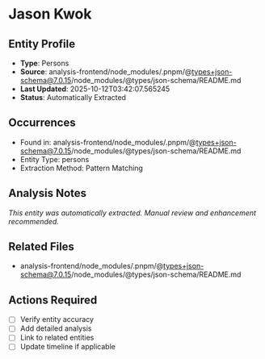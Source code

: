 # Jason Kwok

## Entity Profile
- **Type**: Persons
- **Source**: analysis-frontend/node_modules/.pnpm/@types+json-schema@7.0.15/node_modules/@types/json-schema/README.md
- **Last Updated**: 2025-10-12T03:42:07.565245
- **Status**: Automatically Extracted

## Occurrences
- Found in: analysis-frontend/node_modules/.pnpm/@types+json-schema@7.0.15/node_modules/@types/json-schema/README.md
- Entity Type: persons
- Extraction Method: Pattern Matching

## Analysis Notes
*This entity was automatically extracted. Manual review and enhancement recommended.*

## Related Files
- analysis-frontend/node_modules/.pnpm/@types+json-schema@7.0.15/node_modules/@types/json-schema/README.md

## Actions Required
- [ ] Verify entity accuracy
- [ ] Add detailed analysis
- [ ] Link to related entities
- [ ] Update timeline if applicable
